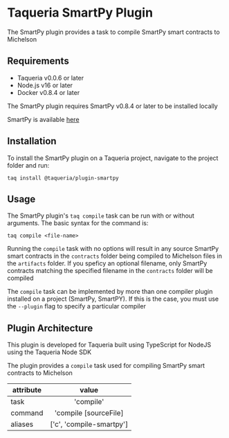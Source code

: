 # Taqueria SmartPy Plugin

The SmartPy plugin provides a task to compile SmartPy smart contracts to Michelson

## Requirements

- Taqueria v0.0.6 or later
- Node.js v16 or later
- Docker v0.8.4 or later

The SmartPy plugin requires SmartPy v0.8.4 or later to be installed locally

SmartPy is available [here](https://smartpy.io/)

## Installation

To install the SmartPy plugin on a Taqueria project, navigate to the project folder and run:
```shell
taq install @taqueria/plugin-smartpy
```

## Usage

The SmartPy plugin's `taq compile` task can be run with or without arguments. The basic syntax for the command is: 
```shell
taq compile <file-name>
```

Running the `compile` task with no options will result in any source SmartPy smart contracts in the `contracts` folder being compiled to Michelson files in the `artifacts` folder. If you speficy an optional filename, only SmartPy contracts matching the specified filename in the `contracts` folder will be compiled

The `compile` task can be implemented by more than one compiler plugin installed on a project (SmartPy, SmartPY). If this is the case, you must use the `--plugin` flag to specify a particular compiler

## Plugin Architecture

This plugin is developed for Taqueria built using TypeScript for NodeJS using the Taqueria Node SDK

The plugin provides a `compile` task used for compiling SmartPy smart contracts to Michelson

|  attribute |  value                   | 
|------------|:------------------------:|
|  task      | 'compile'                | 
|  command   | 'compile [sourceFile]    | 
|  aliases   | ['c', 'compile-smartpy'] |        
